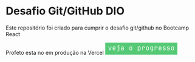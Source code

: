 # Desafio Git/GitHub DIO

Este repositório foi criado para cumprir o desafio git/github no Bootcamp React

Profeto esta no em produção na Vercel
[![N|Solid](btn_readme.png)](https://desafio-github-dio.vercel.app/)

